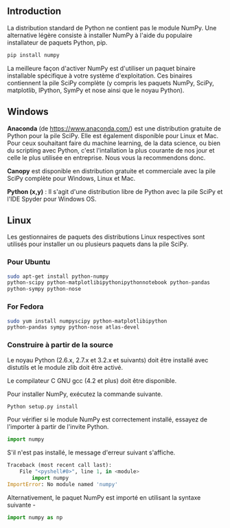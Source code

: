 ## Introduction

La distribution standard de Python ne contient pas le module NumPy. Une alternative légère consiste à installer NumPy à l'aide du populaire installateur de paquets Python, pip.

```python
pip install numpy
```

La meilleure façon d'activer NumPy est d'utiliser un paquet binaire installable spécifique à votre système d'exploitation. Ces binaires contiennent la pile SciPy complète (y compris les paquets NumPy, SciPy, matplotlib, IPython, SymPy et nose ainsi que le noyau Python).

## Windows

**Anaconda** (de <a href="https://www.anaconda.com/" title="anaconda" target="_blank">https://www.anaconda.com/</a>) est une distribution gratuite de Python pour la pile SciPy. Elle est également disponible pour Linux et Mac. Pour ceux souhaitant faire du machine learning, de la data science, ou bien du scripting avec Python, c'est l'intallation la plus courante de nos jour et celle le plus utilisée en entreprise. Nous vous la recommendons donc.

**Canopy** est disponible en distribution gratuite et commerciale avec la pile SciPy complète pour Windows, Linux et Mac.

**Python (x,y)** : Il s'agit d'une distribution libre de Python avec la pile SciPy et l'IDE Spyder pour Windows OS.

## Linux

Les gestionnaires de paquets des distributions Linux respectives sont utilisés pour installer un ou plusieurs paquets dans la pile SciPy.

### Pour Ubuntu

```bash
sudo apt-get install python-numpy 
python-scipy python-matplotlibipythonipythonnotebook python-pandas 
python-sympy python-nose
```

### For Fedora

```bash
sudo yum install numpyscipy python-matplotlibipython 
python-pandas sympy python-nose atlas-devel
```

### Construire à partir de la source

Le noyau Python (2.6.x, 2.7.x et 3.2.x et suivants) doit être installé avec distutils et le module zlib doit être activé.

Le compilateur C GNU gcc (4.2 et plus) doit être disponible.

Pour installer NumPy, exécutez la commande suivante.

```bash
Python setup.py install
```

Pour vérifier si le module NumPy est correctement installé, essayez de l'importer à partir de l'invite Python.

```python
import numpy
```

S'il n'est pas installé, le message d'erreur suivant s'affiche.

```python
Traceback (most recent call last): 
    File "<pyshell#0>", line 1, in <module> 
        import numpy 
ImportError: No module named 'numpy'
```

Alternativement, le paquet NumPy est importé en utilisant la syntaxe suivante -

```python
import numpy as np
```
